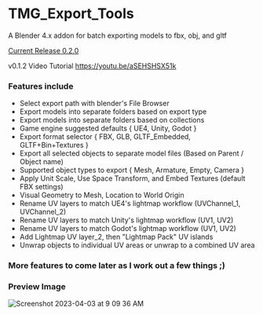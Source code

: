 # TMG_Export_Tools
A Blender 4.x addon for batch exporting models to fbx, obj, and gltf

[Current Release 0.2.0](https://github.com/Mainman002/TMG_Export_Tools/releases/tag/0.2.0)

v0.1.2 Video Tutorial
https://youtu.be/aSEHSHSX51k

### Features include
* Select export path with blender's File Browser
* Export models into separate folders based on export type
* Export models into separate folders based on collections
* Game engine suggested defaults { UE4, Unity, Godot }
* Export format selector { FBX, GLB, GLTF_Embedded, GLTF+Bin+Textures }
* Export all selected objects to separate model files (Based on Parent / Object name)
* Supported object types to export { Mesh, Armature, Empty, Camera }
* Apply Unit Scale, Use Space Transform, and Embed Textures (default FBX settings)
* Visual Geometry to Mesh, Location to World Origin
* Rename UV layers to match UE4's lightmap workflow (UVChannel_1, UVChannel_2)
* Rename UV layers to match Unity's lightmap workflow (UV1, UV2)
* Rename UV layers to match Godot's lightmap workflow (UV1, UV2)
* Add Lightmap UV layer_2, then "Lightmap Pack" UV islands
* Unwrap objects to individual UV areas or unwrap to a combined UV area

### More features to come later as I work out a few things ;)

### Preview Image
![Screenshot 2023-04-03 at 9 09 36 AM](https://user-images.githubusercontent.com/11281480/229534929-e6182082-2fdb-4a2e-8217-e00a8a205310.png)
